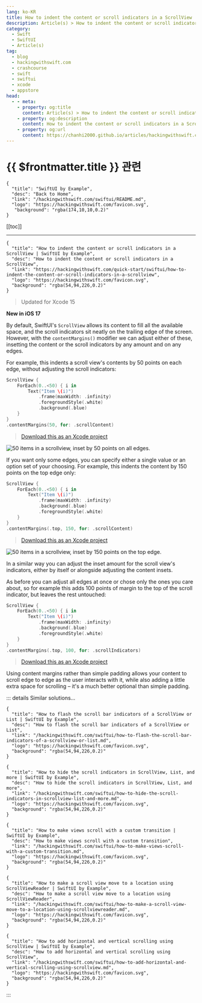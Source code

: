 ```yaml
---
lang: ko-KR
title: How to indent the content or scroll indicators in a ScrollView
description: Article(s) > How to indent the content or scroll indicators in a ScrollView
category:
  - Swift
  - SwiftUI
  - Article(s)
tag: 
  - blog
  - hackingwithswift.com
  - crashcourse
  - swift
  - swiftui
  - xcode
  - appstore
head:
  - - meta:
    - property: og:title
      content: Article(s) > How to indent the content or scroll indicators in a ScrollView
    - property: og:description
      content: How to indent the content or scroll indicators in a ScrollView
    - property: og:url
      content: https://chanhi2000.github.io/articles/hackingwithswift.com/swiftui/how-to-indent-the-content-or-scroll-indicators-in-a-scrollview.html
---
```


# {{ $frontmatter.title }} 관련

```component VPCard
{
  "title": "SwiftUI by Example",
  "desc": "Back to Home",
  "link": "/hackingwithswift.com/swiftui/README.md",
  "logo": "https://hackingwithswift.com/favicon.svg",
   "background": "rgba(174,10,10,0.2)"
}
```

[[toc]]

---

```component VPCard
{
  "title": "How to indent the content or scroll indicators in a ScrollView | SwiftUI by Example",
  "desc": "How to indent the content or scroll indicators in a ScrollView",
  "link": "https://hackingwithswift.com/quick-start/swiftui/how-to-indent-the-content-or-scroll-indicators-in-a-scrollview",
  "logo": "https://hackingwithswift.com/favicon.svg",
  "background": "rgba(54,94,226,0.2)"
}
```

> Updated for Xcode 15

**New in iOS 17**

By default, SwiftUI's `ScrollView` allows its content to fill all the available space, and the scroll indicators sit neatly on the trailing edge of the screen. However, with the `contentMargins()` modifier we can adjust either of these, insetting the content or the scroll indicators by any amount and on any edges.

For example, this indents a scroll view's contents by 50 points on each edge, without adjusting the scroll indicators:

```swift
ScrollView {
    ForEach(0..<50) { i in
        Text("Item \(i)")
            .frame(maxWidth: .infinity)
            .foregroundStyle(.white)
            .background(.blue)
    }
}
.contentMargins(50, for: .scrollContent)
```

> [<FontIcon icon="fas fa-file-zipper"/>Download this as an Xcode project](https://hackingwithswift.com/files/projects/swiftui/how-to-indent-the-content-or-scroll-indicators-in-a-scrollview-1.zip)

![50 items in a scrollview, inset by 50 points on all edges.](https://hackingwithswift.com/img/books/quick-start/swiftui/how-to-indent-the-content-or-scroll-indicators-in-a-scrollview-1~dark.png)

If you want only some edges, you can specify either a single value or an option set of your choosing. For example, this indents the content by 150 points on the top edge only:

```swift
ScrollView {
    ForEach(0..<50) { i in
        Text("Item \(i)")
            .frame(maxWidth: .infinity)
            .background(.blue)
            .foregroundStyle(.white)
    }
}
.contentMargins(.top, 150, for: .scrollContent)
```

> [<FontIcon icon="fas fa-file-zipper"/>Download this as an Xcode project](https://hackingwithswift.com/files/projects/swiftui/how-to-indent-the-content-or-scroll-indicators-in-a-scrollview-2.zip)

![50 items in a scrollview, inset by 150 points on the top edge.](https://hackingwithswift.com/img/books/quick-start/swiftui/how-to-indent-the-content-or-scroll-indicators-in-a-scrollview-2~dark.png)

In a similar way you can adjust the inset amount for the scroll view's indicators, either by itself or alongside adjusting the content insets.

As before you can adjust all edges at once or chose only the ones you care about, so for example this adds 100 points of margin to the top of the scroll indicator, but leaves the rest untouched:

```swift
ScrollView {
    ForEach(0..<50) { i in
        Text("Item \(i)")
            .frame(maxWidth: .infinity)
            .background(.blue)
            .foregroundStyle(.white)
    }
}
.contentMargins(.top, 100, for: .scrollIndicators)
```

> [<FontIcon icon="fas fa-file-zipper"/>Download this as an Xcode project](https://hackingwithswift.com/files/projects/swiftui/how-to-indent-the-content-or-scroll-indicators-in-a-scrollview-3.zip)

Using content margins rather than simple padding allows your content to scroll edge to edge as the user interacts with it, while also adding a little extra space for scrolling – it's a much better optional than simple padding.

::: details Similar solutions…

```component VPCard
{
  "title": "How to flash the scroll bar indicators of a ScrollView or List | SwiftUI by Example",
  "desc": "How to flash the scroll bar indicators of a ScrollView or List",
  "link": "/hackingwithswift.com/swiftui/how-to-flash-the-scroll-bar-indicators-of-a-scrollview-or-list.md",
  "logo": "https://hackingwithswift.com/favicon.svg",
  "background": "rgba(54,94,226,0.2)"
}
```

```component VPCard
{
  "title": "How to hide the scroll indicators in ScrollView, List, and more | SwiftUI by Example",
  "desc": "How to hide the scroll indicators in ScrollView, List, and more",
  "link": "/hackingwithswift.com/swiftui/how-to-hide-the-scroll-indicators-in-scrollview-list-and-more.md",
  "logo": "https://hackingwithswift.com/favicon.svg",
  "background": "rgba(54,94,226,0.2)"
}
```

```component VPCard
{
  "title": "How to make views scroll with a custom transition | SwiftUI by Example",
  "desc": "How to make views scroll with a custom transition",
  "link": "/hackingwithswift.com/swiftui/how-to-make-views-scroll-with-a-custom-transition.md",
  "logo": "https://hackingwithswift.com/favicon.svg",
  "background": "rgba(54,94,226,0.2)"
}
```

```component VPCard
{
  "title": "How to make a scroll view move to a location using ScrollViewReader | SwiftUI by Example",
  "desc": "How to make a scroll view move to a location using ScrollViewReader",
  "link": "/hackingwithswift.com/swiftui/how-to-make-a-scroll-view-move-to-a-location-using-scrollviewreader.md",
  "logo": "https://hackingwithswift.com/favicon.svg",
  "background": "rgba(54,94,226,0.2)"
}
```

```component VPCard
{
  "title": "How to add horizontal and vertical scrolling using ScrollView | SwiftUI by Example",
  "desc": "How to add horizontal and vertical scrolling using ScrollView",
  "link": "/hackingwithswift.com/swiftui/how-to-add-horizontal-and-vertical-scrolling-using-scrollview.md",
  "logo": "https://hackingwithswift.com/favicon.svg",
  "background": "rgba(54,94,226,0.2)"
}
```

:::

